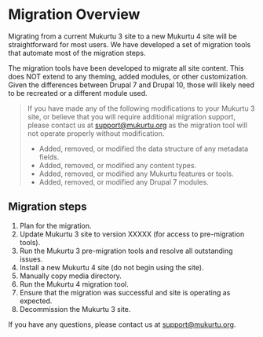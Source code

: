 # Migration Overview

Migrating from a current Mukurtu 3 site to a new Mukurtu 4 site will be straightforward for most users. We have developed a set of migration tools that automate most of the migration steps.

The migration tools have been developed to migrate all site content. This does NOT extend to any theming, added modules, or other customization. Given the differences between Drupal 7 and Drupal 10, those will likely need to be recreated or a different module used.

> If you have made any of the following modifications to your Mukurtu 3 site, or believe that you will require additional migration support, please contact us at [support@mukurtu.org](mailto:support@mukurtu.org?subject=Mukurtu%204%20migration%20support) as the migration tool will not operate properly without modification.
> - Added, removed, or modified the data structure of any metadata fields.
> - Added, removed, or modified any content types.
> - Added, removed, or modified any Mukurtu features or tools.
> - Added, removed, or modified any Drupal 7 modules.

## Migration steps

1) Plan for the migration.
2) Update Mukurtu 3 site to version XXXXX (for access to pre-migration tools).
3) Run the Mukurtu 3 pre-migration tools and resolve all outstanding issues.
4) Install a new Mukurtu 4 site (do not begin using the site).
5) Manually copy media directory.
6) Run the Mukurtu 4 migration tool.
7) Ensure that the migration was successful and site is operating as expected.
8) Decommission the Mukurtu 3 site.

If you have any questions, please contact us at [support@mukurtu.org](mailto:support@mukurtu.org?subject=Mukurtu%204%20migration%20support).


